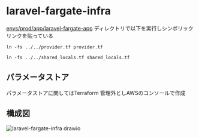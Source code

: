 # laravel-fargate-infra

[envs/prod/app/laravel-fargate-app](https://github.com/K-taiga/laravel-fargate-infra/tree/main/envs/prod/app/laravel-fargate-app) ディレクトリで以下を実行しシンボリックリンクを貼っている

`ln -fs ../../provider.tf provider.tf`

`ln -fs ../../shared_locals.tf shared_locals.tf`

## パラメータストア
パラメータストアに関してはTerraform 管理外としAWSのコンソールで作成

## 構成図

![laravel-fargate-infra drawio](https://user-images.githubusercontent.com/46162925/166137748-ed4c50ea-dda4-4c7a-9299-c70f1ce0b55d.png)

